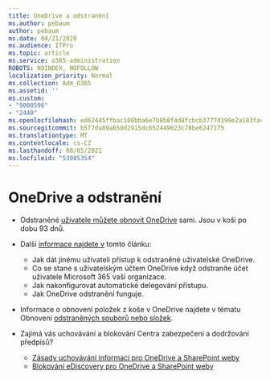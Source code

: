 ```yaml
---
title: OneDrive a odstranění
ms.author: pebaum
author: pebaum
ms.date: 04/21/2020
ms.audience: ITPro
ms.topic: article
ms.service: o365-administration
ROBOTS: NOINDEX, NOFOLLOW
localization_priority: Normal
ms.collection: Adm_O365
ms.assetid: ''
ms.custom:
- "9000596"
- "2440"
ms.openlocfilehash: ed62445ffbac108bba6e7b8b8f4d8fcbcb3777d199e2a183fa457949cfe830a0
ms.sourcegitcommit: b5f7da89a650d2915dc652449623c78be6247175
ms.translationtype: MT
ms.contentlocale: cs-CZ
ms.lasthandoff: 08/05/2021
ms.locfileid: "53985354"
---
```

# <a name="onedrive-retention-and-deletion"></a>OneDrive a odstranění

- Odstraněné [uživatele můžete obnovit OneDrive](https://docs.microsoft.com/onedrive/restore-deleted-onedrive) sami. Jsou v koši po dobu 93 dnů.

- Další [informace najdete v](https://docs.microsoft.com/onedrive/retention-and-deletion) tomto článku:
    - Jak dát jinému uživateli přístup k odstraněné uživatelské OneDrive.
    - Co se stane s uživatelským účtem OneDrive když odstraníte účet uživatele Microsoft 365 vaší organizace.
    - Jak nakonfigurovat automatické delegování přístupu.
    - Jak OneDrive odstranění funguje.

- Informace o obnovení položek z koše v OneDrive najdete v tématu Obnovení [odstraněných souborů nebo složek](https://support.office.com/article/949ada80-0026-4db3-a953-c99083e6a84f).

- Zajímá vás uchovávání a blokování Centra zabezpečení a dodržování předpisů?
    - [Zásady uchovávání informací pro OneDrive a SharePoint weby](https://docs.microsoft.com/microsoft-365/compliance/retention-policies)
    - [Blokování eDiscovery pro OneDrive a SharePoint weby](https://docs.microsoft.com/office365/securitycompliance/ediscovery-cases#step-4-place-content-locations-on-hold)
